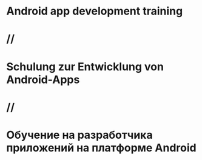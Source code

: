 # Android app development training
# //
# Schulung zur Entwicklung von Android-Apps
# //
# Обучение на разработчика приложений на платформе Android

